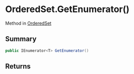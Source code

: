# OrderedSet.GetEnumerator()

Method in [OrderedSet](/api/csharp/yarn.compiler.upgrader.orderedset.md)

## Summary



```csharp
public IEnumerator<T> GetEnumerator()
```

## Returns



